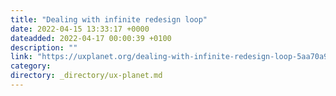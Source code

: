 ```yaml
---
title: "Dealing with infinite redesign loop"
date: 2022-04-15 13:33:17 +0000
dateadded: 2022-04-17 00:00:39 +0100
description: ""
link: "https://uxplanet.org/dealing-with-infinite-redesign-loop-5aa70a98bfd4?source=rss----819cc2aaeee0---4"
category:
directory: _directory/ux-planet.md
---
```

